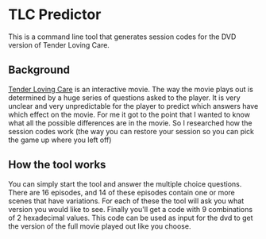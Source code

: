 # TLC Predictor

This is a command line tool that generates session codes for the DVD version of Tender Loving Care.

## Background

[Tender Loving Care](https://en.wikipedia.org/wiki/Tender_Loving_Care_(video_game)) is an interactive movie. The way the movie plays out is determined by a huge series of questions asked to the player. 
It is very unclear and very unpredictable for the player to predict which answers have which effect on the movie. For me it got to the point
that I wanted to know what all the possible differences are in the movie. So I researched how the session codes work (the way you can restore your
session so you can pick the game up where you left off)

## How the tool works

You can simply start the tool and answer the multiple choice questions. There are 16 episodes, and 14 of these episodes contain one or more scenes that have variations. 
For each of these the tool will ask you what version you would like to see. Finally you'll get a code with 9 combinations of 2 hexadecimal values. This code can be used
as input for the dvd to get the version of the full movie played out like you choose.
